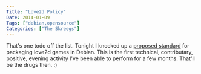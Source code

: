 ```yaml
---
Title: "Love2d Policy"
Date: 2014-01-09
Tags: ["debian,opensource"]
Categories: ["The Skreegs"]
---
```


That's one todo off the list. Tonight I knocked up a [proposed standard](https://wiki.debian.org/Games/Love2d) for packaging love2d games
in Debian. This is the first technical, contributary, positive, evening activity I've been able to perform
for a few months. That'll be the drugs then. :)


